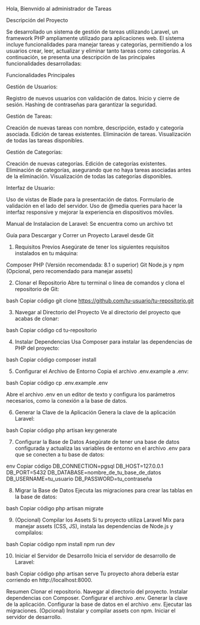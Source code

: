 Hola, Bienvnido al administrador de Tareas

Descripción del Proyecto

Se desarrollado un sistema de gestión de tareas utilizando Laravel, un framework PHP ampliamente utilizado para aplicaciones web. El sistema incluye funcionalidades para manejar tareas y categorías, permitiendo a los usuarios crear, leer, actualizar y eliminar tanto tareas como categorías. A continuación, se presenta una descripción de las principales funcionalidades desarrolladas:

Funcionalidades Principales

Gestión de Usuarios:

Registro de nuevos usuarios con validación de datos.
Inicio y cierre de sesión.
Hashing de contraseñas para garantizar la seguridad.

Gestión de Tareas:

Creación de nuevas tareas con nombre, descripción, estado y categoría asociada.
Edición de tareas existentes.
Eliminación de tareas.
Visualización de todas las tareas disponibles.

Gestión de Categorías:

Creación de nuevas categorías.
Edición de categorías existentes.
Eliminación de categorías, asegurando que no haya tareas asociadas antes de la eliminación.
Visualización de todas las categorías disponibles.

Interfaz de Usuario:

Uso de vistas de Blade para la presentación de datos.
Formulario de validación en el lado del servidor.
Uso de @media queries para hacer la interfaz responsive y mejorar la experiencia en dispositivos móviles.


Manual de Instalacion de Laravel: Se encuentra como un archivo txt

Guía para Descargar y Correr un Proyecto Laravel desde Git

1. Requisitos Previos
Asegúrate de tener los siguientes requisitos instalados en tu máquina:

Composer
PHP (Versión recomendada: 8.1 o superior)
Git
Node.js y npm (Opcional, pero recomendado para manejar assets)

2. Clonar el Repositorio
Abre tu terminal o línea de comandos y clona el repositorio de Git:

bash
Copiar código
git clone https://github.com/tu-usuario/tu-repositorio.git

3. Navegar al Directorio del Proyecto
Ve al directorio del proyecto que acabas de clonar:

bash
Copiar código
cd tu-repositorio

4. Instalar Dependencias
Usa Composer para instalar las dependencias de PHP del proyecto:

bash
Copiar código
composer install

5. Configurar el Archivo de Entorno
Copia el archivo .env.example a .env:

bash
Copiar código
cp .env.example .env

Abre el archivo .env en un editor de texto y configura los parámetros necesarios, como la conexión a la base de datos.

6. Generar la Clave de la Aplicación
Genera la clave de la aplicación Laravel:

bash
Copiar código
php artisan key:generate

7. Configurar la Base de Datos
Asegúrate de tener una base de datos configurada y actualiza las variables de entorno en el archivo .env para que se conecten a tu base de datos:

env
Copiar código
DB_CONNECTION=pgsql
DB_HOST=127.0.0.1
DB_PORT=5432
DB_DATABASE=nombre_de_tu_base_de_datos
DB_USERNAME=tu_usuario
DB_PASSWORD=tu_contraseña

8. Migrar la Base de Datos
Ejecuta las migraciones para crear las tablas en la base de datos:

bash
Copiar código
php artisan migrate

9. (Opcional) Compilar los Assets
Si tu proyecto utiliza Laravel Mix para manejar assets (CSS, JS), instala las dependencias de Node.js y compílalos:

bash
Copiar código
npm install
npm run dev

10. Iniciar el Servidor de Desarrollo
Inicia el servidor de desarrollo de Laravel:

bash
Copiar código
php artisan serve
Tu proyecto ahora debería estar corriendo en http://localhost:8000.

Resumen
Clonar el repositorio.
Navegar al directorio del proyecto.
Instalar dependencias con Composer.
Configurar el archivo .env.
Generar la clave de la aplicación.
Configurar la base de datos en el archivo .env.
Ejecutar las migraciones.
(Opcional) Instalar y compilar assets con npm.
Iniciar el servidor de desarrollo.
